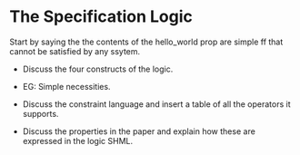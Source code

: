 # The Specification Logic


Start by saying the the contents of the hello_world prop are simple ff that cannot be satisfied by any ssytem.


* Discuss the four constructs of the logic.

* EG: Simple necessities.

* Discuss the constraint language and insert a table of all the operators it supports.

* Discuss the properties in the paper and explain how these are expressed in the logic SHML.
